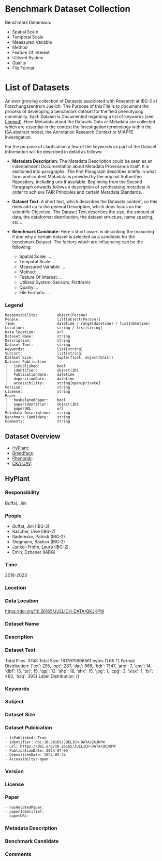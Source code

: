 # Benchmark Dataset Collection

Benchmark Dimension:

- Spatial Scale
- Temporal Scale
- Meassured Variable
- Method
- Feature Of Interest
- Utilized System
- Quality
- File Format


# List of Datasets

An ever growing collection of Datasets associated with Research at IBG-2 at Forschungszentrum Juelich. The Purpose of this File is to document the process of developing a benchmark dataset for the field phenotyping community. Each Dataset is Documented regarding a list of keywords (see [Legend](#legend)). Here Metadata about the Datasets Data or Metadata are collected which are essential in the context the Investigation terminology within the ISA abstract model, the Annotation Research Context or MIAPPE Investigation.

For the purpose of clarification a few of the keywords as part of the Dataset Information will be described in detail as follows:

- **Metadata Description:** The Metadata Description could be seen as an indenpendent Documentation about Metadata Provenance itself. It is sectioned into paragraphs. The first Paragraph  describes briefly in what form and content Matadata is provided by the original Author/the Repository, including urls if available. Beginning from the Second Paragraph onwards follows a description of synthesising metadata in order to achieve FAIR Principles and certain Metadata Standards.

- **Dataset Text:** A short text, which describes the Datasets content, so this does add up to the general Description, which does focus on the scientific Objective. The Dataset Text describes the size, the amount of data, the dataformat destribution, the dataset structure, name spacing, etc...

- **Benchmark Candidate:** Here s short assert is describing the reasoning if and why a certain dataset is selected as a candidate for the benchmark Dataset. The factors which are influencing can be the following:
    - Spatial Scale: ...
    - Temporal Scale: ...
    - Meassured Variable: ...
    - Method: ...
    - Feature Of interest: ...
    - Utilized System: Sensors, Platforms
    - Quality: ...
    - File Formats: ...


### Legend

    Responsibility:         object(Person)
    People:                 list[object(Person)]
    Time:                   datetime / range(datetime) / list[datetime]
    Location:               string / list[string] 
    Data location:          url
    Dataset Name:           string
    Description:            string
    Dataset Text:           string
    Keywords:               list[string]
    Subject:                list[string]
    Dataset Size:           tuple(float, object(Unit))
    Dataset Publication
    |   isPublished:        bool
    |   identifier:         object(ID)
    |   PublicationDate:    datetime
    |   depositionDate:     datetime
    |   accessibility:      string[open/private]
    Version:                string
    License:                string
    Paper
    |   hasRelatedPaper:    bool
    |   paperidentifier:    object(ID)
    |   paperURL:           url
    Metadata Description:   string
    Benchmark Candidate:    string
    Comments:               string

## Dataset Overview

- [HyPlant](): 
- [Breedface]():
- [Phenorob]():
- [CKA UAV]():

## HyPlant

### Responsibility

Buffat, Jim

### People

- Buffat, Jim (IBG-2)
- Rascher, Uwe (IBG-2)
- Rademske, Patrick (IBG-2)
- Siegmann, Bastian (IBG-2)
- Junker-Frohn, Laura (IBG-2)
- Emin, Dzhaner (IABG)

### Time

2018-2023

### Location



### Data Location

https://doi.org/10.26165/JUELICH-DATA/QKJKPW


### Dataset Name

### Description

### Dataset Text

Total Files: 3748
Total Size: 1817975698561 bytes (1.65 T)
Format Distribution: {'txt': 295, 'opt': 287, 'dat': 866, 'hdr': 1347, 'atm': 7, 'csv': 14, 'dbf': 15, 'prj': 15, 'qpj': 13, 'shp': 16, 'shx': 15, 'jpg': 1, 'cpg': 3, 'xlsx': 1, 'bil': 460, 'bsq': 393}
Label Distribution: {}

### Keywords

### Subject

### Dataset Size

### Dataset Publication

    - isPublished: True
    - identifier: doi:10.26165/JUELICH-DATA/QKJKPW
    - url: https://doi.org/10.26165/JUELICH-DATA/QKJKPW
    - PublicationDate: 2024-07-05
    - DepositionDate: 2024-05-24
    - Accessibilty: open

### Version

### License

### Paper

    - hasRelatedPaper:
    - paperIdentifief:
    - paperURL:

### Metadata Description


### Benchmark Candidate

### Comments